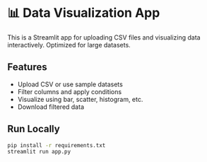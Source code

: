 # 📊 Data Visualization App

This is a Streamlit app for uploading CSV files and visualizing data interactively. Optimized for large datasets.

## Features
- Upload CSV or use sample datasets
- Filter columns and apply conditions
- Visualize using bar, scatter, histogram, etc.
- Download filtered data

## Run Locally

```bash
pip install -r requirements.txt
streamlit run app.py
